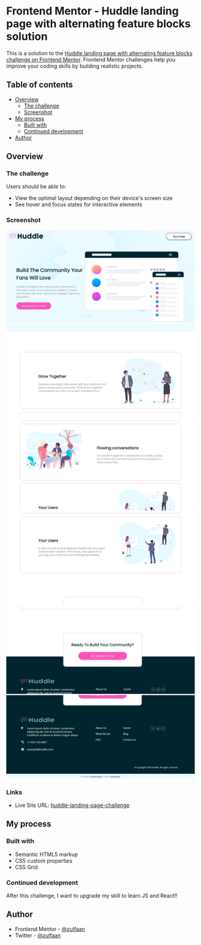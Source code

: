 # Frontend Mentor - Huddle landing page with alternating feature blocks solution

This is a solution to the [Huddle landing page with alternating feature blocks challenge on Frontend Mentor](https://www.frontendmentor.io/challenges/huddle-landing-page-with-alternating-feature-blocks-5ca5f5981e82137ec91a5100). Frontend Mentor challenges help you improve your coding skills by building realistic projects. 

## Table of contents

- [Overview](#overview)
  - [The challenge](#the-challenge)
  - [Screenshot](#screenshot)
- [My process](#my-process)
  - [Built with](#built-with)
  - [Continued development](#continued-development)
- [Author](#author)


## Overview

### The challenge

Users should be able to:

- View the optimal layout depending on their device's screen size
- See hover and focus states for interactive elements

### Screenshot

![](./images/desktop-design-output-part1.JPG)
![](./images/desktop-design-output-part2.JPG)
![](./images/desktop-design-output-part3.JPG)
![](./images/desktop-design-output-part4.JPG)
![](./images/desktop-design-output-part5.JPG)
![](./images/desktop-design-output-part6.JPG)

### Links

- Live Site URL: [huddle-landing-page-challenge](https://1f18bcab.huddle-landing-page-challenge.pages.dev/)

## My process

### Built with

- Semantic HTML5 markup
- CSS custom properties
- CSS Grid

### Continued development

After this challenge, I want to upgrade my skill to learn JS and React!!

## Author

- Frontend Mentor - [@zulfaan](https://www.frontendmentor.io/profile/zulfaan)
- Twitter - [@zulfaan](https://www.twitter.com/longlive1984)
